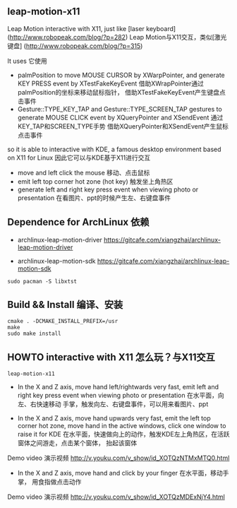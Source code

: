 leap-motion-x11
----------------

Leap Motion interactive with X11, just like [laser keyboard] (http://www.robopeak.com/blog/?p=282) Leap Motion与X11交互，类似[激光键盘] (http://www.robopeak.com/blog/?p=315)

It uses 它使用

* palmPosition to move MOUSE CURSOR by XWarpPointer, and generate KEY PRESS 
event by XTestFakeKeyEvent 借助XWrapPointer通过palmPosition的坐标来移动鼠标指针，
借助XTestFakeKeyEvent产生键盘点击事件
* Gesture::TYPE_KEY_TAP and Gesture::TYPE_SCREEN_TAP gestures to generate 
MOUSE CLICK event by XQueryPointer and XSendEvent 通过KEY_TAP和SCREEN_TYPE手势
借助XQueryPointer和XSendEvent产生鼠标点击事件

so it is able to interactive with KDE, a famous desktop environment based on 
X11 for Linux 因此它可以与KDE基于X11进行交互

* move and left click the mouse 移动、点击鼠标 
* emit left top corner hot zone (hot key) 触发坐上角热区 
* generate left and right key press event when viewing photo or presentation 
在看图片、ppt的时候产生左、右键盘事件 


## Dependence for ArchLinux 依赖

* archlinux-leap-motion-driver 
https://gitcafe.com/xiangzhai/archlinux-leap-motion-driver

* archlinux-leap-motion-sdk 
https://gitcafe.com/xiangzhai/archlinux-leap-motion-sdk

```
sudo pacman -S libxtst
```

## Build && Install 编译、安装

```
cmake . -DCMAKE_INSTALL_PREFIX=/usr
make
sudo make install
```


## HOWTO interactive with X11 怎么玩？与X11交互

```
leap-motion-x11
```

* In the X and Z axis, move hand left/rightwards very fast, emit left and right 
key press event when viewing photo or presentation 在水平面，向左、右快速移动
手掌，触发向左、右键盘事件，可以用来看图片、ppt

* In the X and Z axis, move hand upwards very fast, emit the left top corner 
hot zone, move hand in the active windows, click one window to raise it for KDE
在水平面，快速做向上的动作，触发KDE左上角热区，在活跃窗体之间游走，点击某个窗体，
抬起该窗体

Demo video 演示视频 http://v.youku.com/v_show/id_XOTQzNTMxMTQ0.html

* In the X and Z axis, move hand and click by your finger 在水平面，移动手掌，
用食指做点击动作

Demo video 演示视频 http://v.youku.com/v_show/id_XOTQzMDExNjY4.html

